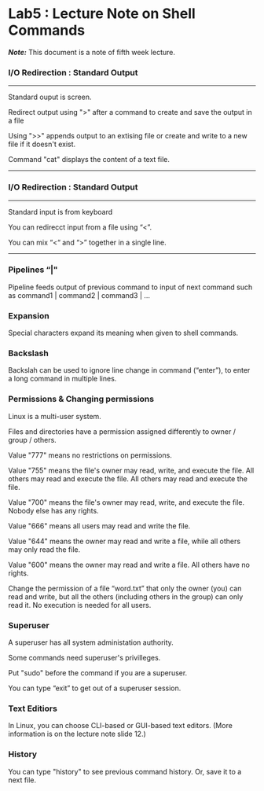 # Lab5 : Lecture Note on Shell Commands
***Note:*** This document is a note of fifth week lecture.

### I/O Redirection : Standard Output
---

Standard ouput is screen.

Redirect output using ">" after a command to create and save the output in a file

Using ">>" appends output to an extising file or create and write to a new file if it doesn't exist.

Command "cat" displays the content of a text file.

---

### I/O Redirection : Standard Output
---

Standard input is from keyboard

You can redirecct input from a file using “<”.

You can mix “<“ and “>” together in a single line.

---

### Pipelines “|"
Pipeline feeds output of previous command to input of next command such as command1 | command2 | command3 | …


### Expansion
Special characters expand its meaning when given to shell commands.


### Backslash
Backslah can be used to ignore line change in command (“enter”), to enter a long command in multiple lines.


### Permissions & Changing permissions
Linux is a multi-user system.

Files and directories have a permission assigned differently to owner / group / others.

Value "777" means no restrictions on permissions.

Value "755" means the file's owner may read, write, and execute the file. All others may read and execute the file. All others may read and execute the file.

Value "700" means the file's owner may read, write, and execute the file. Nobody else has any rights.

Value "666" means all users may read and write the file.

Value "644" means the owner may read and write a file, while all others may only read the file.

Value "600" means the owner may read and write a file. All others have no rights.

Change the permission of a file “word.txt” that only the owner (you) can read and write, but all the others (including others in the group) can only read it. No execution is needed for all users.


### Superuser
A superuser has all system administation authority.

Some commands need superuser's privilleges.

Put "sudo" before the command if you are a superuser.

You can type “exit” to get out of a superuser session.

### Text Editiors
In Linux, you can choose CLI-based or GUI-based text editors. (More information is on the lecture note slide 12.)

### History
You can type "history" to see previous command history. Or, save it to a next file.
